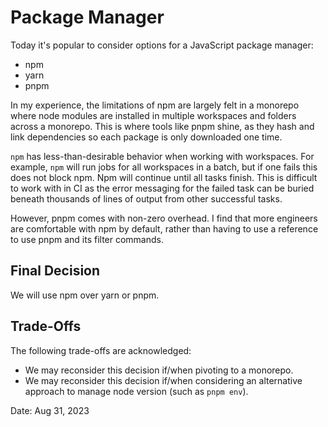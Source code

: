 # Package Manager

Today it's popular to consider options for a JavaScript package manager:

- npm
- yarn
- pnpm

In my experience, the limitations of npm are largely felt in a monorepo where node modules are installed in multiple workspaces and folders across a monorepo. This is where tools like pnpm shine, as they hash and link dependencies so each package is only downloaded one time.

`npm` has less-than-desirable behavior when working with workspaces. For example, `npm` will run jobs for all workspaces in a batch, but if one fails this does not block npm. Npm will continue until all tasks finish. This is difficult to work with in CI as the error messaging for the failed task can be buried beneath thousands of lines of output from other successful tasks.

However, pnpm comes with non-zero overhead. I find that more engineers are comfortable with npm by default, rather than having to use a reference to use pnpm and its filter commands.

## Final Decision

We will use npm over yarn or pnpm.

## Trade-Offs

The following trade-offs are acknowledged:

- We may reconsider this decision if/when pivoting to a monorepo.
- We may reconsider this decision if/when considering an alternative approach to manage node version (such as `pnpm env`).

Date: Aug 31, 2023
